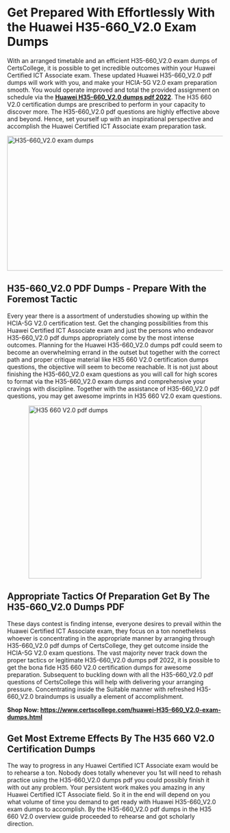 <h1><strong>Get Prepared With Effortlessly With the Huawei H35-660_V2.0 Exam Dumps&nbsp;</strong></h1>
<p><span style="font-weight: 400;">With an arranged timetable and an efficient  H35-660_V2.0 exam dumps of CertsCollege, it is possible to get incredible outcomes within your Huawei Certified ICT Associate exam. These updated Huawei H35-660_V2.0 pdf dumps will work with you, and make your HCIA-5G V2.0 exam preparation smooth. You would operate improved and total the provided assignment on schedule via the <strong><a href="https://www.certscollege.com/huawei-H35-660_V2.0-exam-dumps.html">Huawei H35-660_V2.0 dumps pdf 2022</a></strong>. The H35 660 V2.0 certification dumps are prescribed to perform in your capacity to discover more. The  H35-660_V2.0 pdf questions are highly effective above and beyond. Hence, set yourself up with an inspirational perspective and accomplish the Huawei Certified ICT Associate exam preparation task.&nbsp;</span></p>
<p><span style="font-weight: 400;"><img style="display: block; margin-left: auto; margin-right: auto;" src="https://i.ibb.co/CPDK3ps/Yellow-and-Blue-Initiative-Blog-Banner.png" alt="H35-660_V2.0 exam dumps" width="559" height="315" /></span></p>
<h2><strong>H35-660_V2.0 PDF Dumps - Prepare With the Foremost Tactic</strong></h2>
<p><span style="font-weight: 400;">Every year there is a assortment of understudies showing up within the HCIA-5G V2.0 certification test. Get the changing possibilities from this Huawei Certified ICT Associate exam and just the persons who endeavor H35-660_V2.0 pdf dumps appropriately come by the most intense outcomes. Planning for the Huawei H35-660_V2.0 dumps pdf could seem to become an overwhelming errand in the outset but together with the correct path and proper critique material like H35 660 V2.0 certification dumps questions, the objective will seem to become reachable. It is not just about finishing the H35-660_V2.0 exam questions as you will call for high scores to format via the H35-660_V2.0 exam dumps and comprehensive your cravings with discipline. Together with the assistance of H35-660_V2.0 pdf questions, you may get awesome imprints in H35 660 V2.0 exam questions.</span></p>
<p><span style="font-weight: 400;"><a href="https://tinyurl.com/jz67afc2"><img style="display: block; margin-left: auto; margin-right: auto;" src="https://i.ibb.co/9tMrhdY/Teacher-Appreciation-Invitation.png" alt="H35 660 V2.0 pdf dumps " width="404" height="404" /></a></span></p>
<h2><strong>Appropriate Tactics Of Preparation Get By The H35-660_V2.0 Dumps PDF</strong></h2>
<p><span style="font-weight: 400;">These days contest is finding intense, everyone desires to prevail within the Huawei Certified ICT Associate exam, they focus on a ton nonetheless whoever is concentrating in the appropriate manner by arranging through H35-660_V2.0 pdf dumps of CertsCollege, they get outcome inside the HCIA-5G V2.0 exam questions. The vast majority never track down the proper tactics or legitimate H35-660_V2.0 dumps pdf 2022, it is possible to get the bona fide H35 660 V2.0 certification dumps for awesome preparation. Subsequent to buckling down with all the  H35-660_V2.0 pdf questions of CertsCollege this will help with delivering your arranging pressure. Concentrating inside the Suitable manner with refreshed H35-660_V2.0 braindumps is usually a element of accomplishment.</span></p>
<p><span style="font-weight: 400;"><strong>Shop Now: <a href="https://www.certscollege.com/huawei-H35-660_V2.0-exam-dumps.html">https://www.certscollege.com/huawei-H35-660_V2.0-exam-dumps.html</a></strong></span></p>
<h2><strong>Get Most Extreme Effects By The H35 660 V2.0 Certification Dumps</strong></h2>
<p><span style="font-weight: 400;">The way to progress in any Huawei Certified ICT Associate exam would be to rehearse a ton. Nobody does totally whenever you 1st will need to rehash practice using the H35-660_V2.0 dumps pdf you could possibly finish it with out any problem. Your persistent work makes you amazing in any Huawei Certified ICT Associate field. So it in the end will depend on you what volume of time you demand to get ready with Huawei H35-660_V2.0 exam dumps to accomplish. By the H35-660_V2.0 pdf dumps in the H35 660 V2.0 overview guide proceeded to rehearse and got scholarly direction.</span></p>
